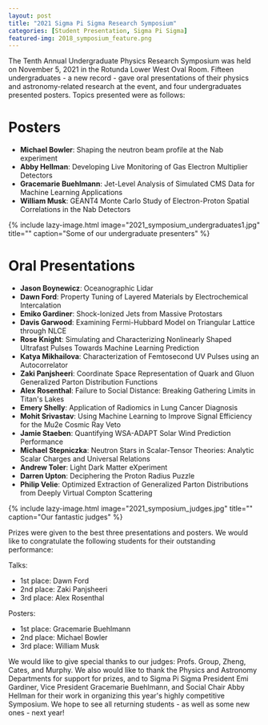 ```yaml
---
layout: post
title: "2021 Sigma Pi Sigma Research Symposium"
categories: [Student Presentation, Sigma Pi Sigma]
featured-img: 2018_symposium_feature.png
---
```


The Tenth Annual Undergraduate Physics Research Symposium was held on November 5, 2021 in the Rotunda Lower West Oval Room. Fifteen undergraduates - a new record - gave oral presentations of their physics and astronomy-related research at the event, and four undergraduates presented posters. Topics presented were as follows:

# Posters
- **Michael Bowler**: Shaping the neutron beam profile at the Nab experiment
- **Abby Hellman**: Developing Live Monitoring of Gas Electron Multiplier Detectors
- **Gracemarie Buehlmann**: Jet-Level Analysis of Simulated CMS Data for Machine
Learning Applications
- **William Musk**: GEANT4 Monte Carlo Study of Electron-Proton Spatial Correlations in
the Nab Detectors

{% include lazy-image.html
   image="2021_symposium_undergraduates1.jpg"
   title=""
   caption="Some of our undergraduate presenters"
%}

# Oral Presentations
- **Jason Boynewicz**: Oceanographic Lidar
- **Dawn Ford**: Property Tuning of Layered Materials by Electrochemical Intercalation
- **Emiko Gardiner**:  Shock-Ionized Jets from Massive Protostars
- **Davis Garwood**: Examining Fermi-Hubbard Model on Triangular Lattice through NLCE
- **Rose Knight**: Simulating and Characterizing Nonlinearly Shaped Ultrafast Pulses Towards Machine Learning Prediction
- **Katya Mikhailova**: Characterization of Femtosecond UV Pulses using an Autocorrelator
- **Zaki Panjsheeri**: Coordinate Space Representation of Quark and Gluon Generalized Parton Distribution Functions
- **Alex Rosenthal**: Failure to Social Distance: Breaking Gathering Limits in Titan's Lakes
- **Emery Shelly**: Application of Radiomics in Lung Cancer Diagnosis
- **Mohit Srivastav**: Using Machine Learning to Improve Signal Efficiency for the Mu2e Cosmic Ray Veto
- **Jamie Staeben**: Quantifying WSA-ADAPT Solar Wind Prediction Performance
- **Michael Stepniczka**: Neutron Stars in Scalar-Tensor Theories: Analytic Scalar Charges and Universal Relations
- **Andrew Toler**: Light Dark Matter eXperiment
- **Darren Upton**: Deciphering the Proton Radius Puzzle
- **Philip Velie**: Optimized Extraction of Generalized Parton Distributions from Deeply Virtual Compton Scattering


{% include lazy-image.html
   image="2021_symposium_judges.jpg"
   title=""
   caption="Our fantastic judges"
%}

Prizes were given to the best three presentations and posters. We would like to congratulate the following students for their outstanding performance:

Talks:
- 1st place: Dawn Ford
- 2nd place: Zaki Panjsheeri
- 3rd place: Alex Rosenthal

Posters:
- 1st place: Gracemarie Buehlmann
- 2nd place: Michael Bowler
- 3rd place: William Musk

We would like to give special thanks to our judges: Profs. Group, Zheng, Cates, and Murphy. We also would like to thank the Physics and Astronomy Departments for support for prizes, and to Sigma Pi Sigma President Emi Gardiner, Vice President Gracemarie Buehlmann, and Social Chair Abby Hellman for their work in organizing this year's highly competitive Symposium. We hope to see all returning students - as well as some new ones - next year! 
